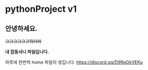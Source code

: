 # pythonProject v1
## 안녕하세요.

~~그그그그그그뭐더라~~

**내 잡동사니 파일입니다.**

하루에 한번씩 home 파일이 생깁니다.
https://discord.gg/D9RqGkVEKu
